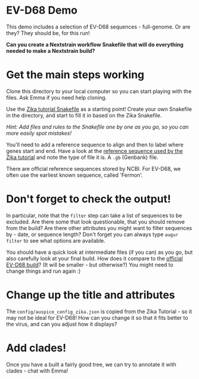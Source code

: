 # EV-D68 Demo

This demo includes a selection of EV-D68 sequences - full-genome. Or are they? They should be, for this run!

**Can you create a Nextstrain workflow Snakefile that will do everything needed to make a Nextstrain build?**

# Get the main steps working

Clone this directory to your local computer so you can start playing with the files. Ask Emma if you need help cloning.

Use the [Zika tutorial Snakefile](https://github.com/nextstrain/zika-tutorial/blob/master/Snakefile) as a starting point!
Create your own Snakefile in the directory, and start to fill it in based on the Zika Snakefile.

*Hint: Add files and rules to the Snakefile one by one as you go, so you can more easily spot mistakes!*

You'll need to add a reference sequence to align and then to label where genes start and end. Have a look at the [reference sequence used by the Zika tutorial](https://github.com/nextstrain/zika-tutorial/blob/master/config/zika_outgroup.gb) and note the type of file it is. A `.gb` (Genbank) file. 

There are official reference sequences stored by NCBI. For EV-D68, we often use the earliest known sequence, called 'Fermon'. 

# Don't forget to check the output!

In particular, note that the `filter` step can take a list of sequences to be excluded. Are there some that look questionable, that you should remove from the build? Are there other attributes you might want to filter sequences by - date, or sequence length? Don't forget you can always type `augur filter` to see what options are available.

You should have a quick look at intermediate files (if you can) as you go, but also carefully look at your final build. How does it compare to the [official EV-D68 build](https://nextstrain.org/enterovirus/d68/genome)? (It will be smaller - but otherwise?) You might need to change things and run again :) 

# Change up the title and attributes

The `config/auspice_config_zika.json` is copied from the Zika Tutorial - so it may not be ideal for EV-D68! How can you change it so that it fits better to the virus, and can you adjust how it displays? 


# Add clades!

Once you have a built a fairly good tree, we can try to annotate it with clades - chat with Emma!